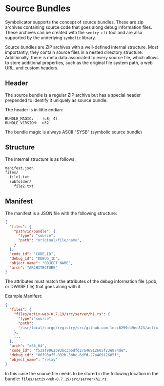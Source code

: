 # Source Bundles

Symbolicator supports the concept of source bundles.  These are zip archives
containing source code that goes along debug information files.  These archives
can be created with the `sentry-cli` tool and are also supported by the
underlying `symbolic` library.

Source bundles are ZIP archives with a well-defined internal structure. Most
importantly, they contain source files in a nested directory structure.
Additionally, there is meta data associated to every source file, which
allows to store additional properties, such as the original file system path,
a web URL, and custom headers.

## Header

The source bundle is a regular ZIP archive but has a special header prepended
to identify it uniquely as source bundle.

The header is in little endian:

```
BUNDLE_MAGIC:    [u8; 4]
BUNDLE_VERSION:  u32
```

The bundle magic is always ASCII "SYSB" (symbolic source bundle)

## Structure

The internal structure is as follows:

```txt
manifest.json
files/
  file1.txt
  subfolder/
    file2.txt
```

## Manifest

The manifest is a JSON file with the following structure:

```json
{
  "files": {
    "path/in/bundle": {
      "type": "source",
      "path": "original/file/name",
    }
  },
  "code_id": "CODE_ID",
  "debug_id": "DEBUG_ID",
  "object_name": "OBJECT_NAME",
  "arch": "ARCHITECTURE"
}
```

The attributes must match the attributes of the debug information file (.pdb,
or DWARF file) that goes along with it.

Example Manifest:

```json
{
  "files": {
    "files/actix-web-0.7.19/src/server/h1.rs": {
      "type":"source",
      "path":
      "/usr/local/cargo/registry/src/github.com-1ecc6299db9ec823/actix-web-0.7.19/src/server/h1.rs"
    },
    ...
  },
  "arch": "x86_64",
  "code_id": "f53af9062b83bc3b6dfd27a46912605f23e874de",
  "debug_id": "06f93af5-832b-3bbc-6dfd-27a46912605f",
  "object_name": "relay"
}
```

In this case the source file needs to be stored in the following location
in the bundle: `files/actix-web-0.7.19/src/server/h1.rs`.
